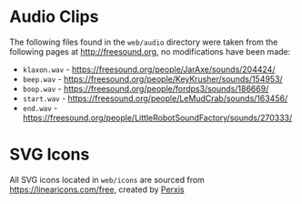 # Audio Clips

The following files found in the `web/audio` directory were taken from the
following pages at http://freesound.org, no modifications have been made:

* `klaxon.wav` - https://freesound.org/people/JarAxe/sounds/204424/
* `beep.wav` - https://freesound.org/people/KeyKrusher/sounds/154953/
* `boop.wav` - https://freesound.org/people/fordps3/sounds/186669/
* `start.wav` - https://freesound.org/people/LeMudCrab/sounds/163456/
* `end.wav` - https://freesound.org/people/LittleRobotSoundFactory/sounds/270333/

# SVG Icons

All SVG icons located in `web/icons` are sourced from https://linearicons.com/free, created by [Perxis](https://perxis.com)
